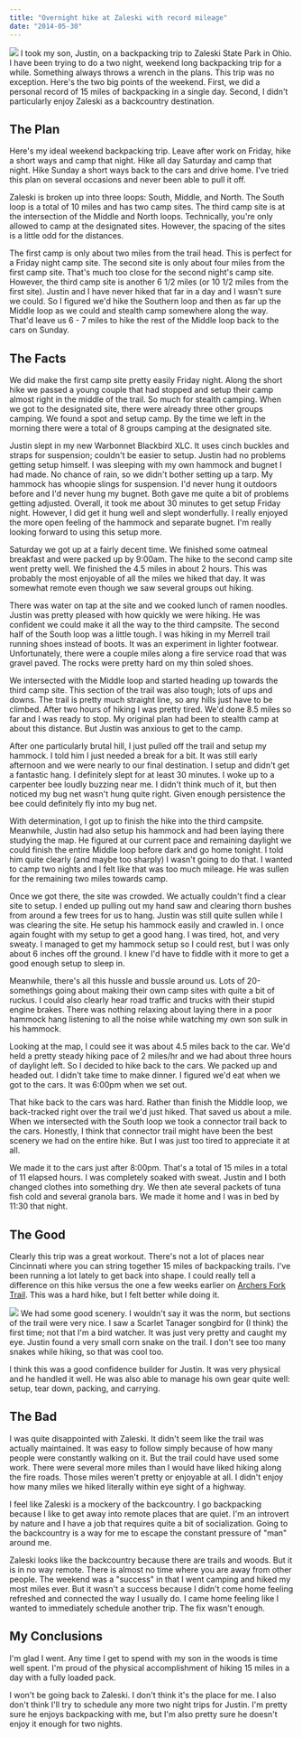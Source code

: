 ```yaml
---
title: "Overnight hike at Zaleski with record mileage"
date: "2014-05-30"
---
```


<img src="/img/zaleski/IMG_1047.JPG" class="img-left" />
I took my son, Justin, on a backpacking trip to Zaleski State Park in
Ohio. I have been trying to do a two night, weekend long backpacking
trip for a while. Something always throws a wrench in the plans. This
trip was no exception. Here's the two big points of the weekend.
First, we did a personal record of 15 miles of backpacking in a single
day. Second, I didn't particularly enjoy Zaleski as a backcountry
destination.

## The Plan

Here's my ideal weekend backpacking trip. Leave after work on Friday,
hike a short ways and camp that night. Hike all day Saturday and camp
that night. Hike Sunday a short ways back to the cars and drive home.
I've tried this plan on several occasions and never been able to pull
it off.

Zaleski is broken up into three loops: South, Middle, and North. The
South loop is a total of 10 miles and has two camp sites. The third
camp site is at the intersection of the Middle and North loops.
Technically, you're only allowed to camp at the designated sites.
However, the spacing of the sites is a little odd for the distances.

The first camp is only about two miles from the trail head. This is
perfect for a Friday night camp site. The second site is only about
four miles from the first camp site. That's much too close for the
second night's camp site. However, the third camp site is another 6
1/2 miles (or 10 1/2 miles from the first site). Justin and I have
never hiked that far in a day and I wasn't sure we could. So I figured
we'd hike the Southern loop and then as far up the Middle loop as we
could and stealth camp somewhere along the way. That'd leave us 6 - 7
miles to hike the rest of the Middle loop back to the cars on Sunday.

## The Facts

We did make the first camp site pretty easily Friday night. Along the
short hike we passed a young couple that had stopped and setup their
camp almost right in the middle of the trail. So much for stealth
camping. When we got to the designated site, there were already three
other groups camping. We found a spot and setup camp. By the time we
left in the morning there were a total of 8 groups camping at the
designated site.

Justin slept in my new Warbonnet Blackbird XLC. It uses cinch buckles
and straps for suspension; couldn't be easier to setup. Justin had no
problems getting setup himself. I was sleeping with my own hammock and
bugnet I had made. No chance of rain, so we didn't bother setting up a
tarp. My hammock has whoopie slings for suspension. I'd never hung it
outdoors before and I'd never hung my bugnet. Both gave me quite a bit
of problems getting adjusted. Overall, it took me about 30 minutes to
get setup Friday night. However, I did get it hung well and slept
wonderfully. I really enjoyed the more open feeling of the hammock and
separate bugnet. I'm really looking forward to using this setup more.

Saturday we got up at a fairly decent time. We finished some oatmeal
breakfast and were packed up by 9:00am. The hike to the second camp
site went pretty well. We finished the 4.5 miles in about 2 hours.
This was probably the most enjoyable of all the miles we hiked that
day. It was somewhat remote even though we saw several groups out hiking.

There was water on tap at the site and we cooked lunch of ramen
noodles. Justin was pretty pleased with how quickly we were hiking. He
was confident we could make it all the way to the third campsite. The
second half of the South loop was a little tough. I was hiking in my
Merrell trail running shoes instead of boots. It was an experiment in
lighter footwear. Unfortunately, there were a couple miles along a
fire service road that was gravel paved. The rocks were pretty hard on
my thin soled shoes.

We intersected with the Middle loop and started heading up towards the
third camp site. This section of the trail was also tough; lots of ups
and downs. The trail is pretty much straight line, so any hills just
have to be climbed. After two hours of hiking I was pretty tired. We'd
done 8.5 miles so far and I was ready to stop. My original plan had
been to stealth camp at about this distance. But Justin was anxious to
get to the camp.

After one particularly brutal hill, I just pulled off the trail and
setup my hammock. I told him I just needed a break for a bit. It was
still early afternoon and we were nearly to our final destination. I
setup and didn't get a fantastic hang. I definitely slept for at least
30 minutes. I woke up to a carpenter bee loudly buzzing near me. I
didn't think much of it, but then noticed my bug net wasn't hung quite
right. Given enough persistence the bee could definitely fly into my
bug net.

With determination, I got up to finish the hike into the third
campsite. Meanwhile, Justin had also setup his hammock and had been
laying there studying the map. He figured at our current pace and
remaining daylight we could finish the entire Middle loop before dark
and go home tonight. I told him quite clearly (and maybe too sharply)
I wasn't going to do that. I wanted to camp two nights and I felt like
that was too much mileage. He was sullen for the remaining two miles
towards camp.

Once we got there, the site was crowded. We actually couldn't find a
clear site to setup. I ended up pulling out my hand saw and clearing
thorn bushes from around a few trees for us to hang. Justin was
still quite sullen while I was clearing the site. He setup his hammock
easily and crawled in. I once again fought with my setup to get a good
hang. I was tired, hot, and very sweaty. I managed to get my hammock
setup so I could rest, but I was only about 6 inches off the ground. I
knew I'd have to fiddle with it more to get a good enough setup to
sleep in.

Meanwhile, there's all this hussle and bussle around us. Lots of
20-somethings going about making their own camp sites with quite a bit
of ruckus. I could also clearly hear road traffic and trucks with
their stupid engine brakes. There was nothing relaxing about laying
there in a poor hammock hang listening to all the noise while watching
my own son sulk in his hammock.

Looking at the map, I could see it was about 4.5 miles back to the
car. We'd held a pretty steady hiking pace of 2 miles/hr and we had
about three hours of daylight left. So I decided to hike back to the
cars. We packed up and headed out. I didn't take time to make dinner.
I figured we'd eat when we got to the cars. It was 6:00pm when we set
out.

That hike back to the cars was hard. Rather than finish the Middle
loop, we back-tracked right over the trail we'd just hiked. That saved
us about a mile. When we intersected with the South loop we took a
connector trail back to the cars. Honestly, I think that connector
trail might have been the best scenery we had on the entire hike. But
I was just too tired to appreciate it at all.

We made it to the cars just after 8:00pm. That's a total of 15 miles
in a total of 11 elapsed hours. I was completely soaked with sweat.
Justin and I both changed clothes into something dry. We then ate
several packets of tuna fish cold and several granola bars. We made it
home and I was in bed by 11:30 that night.

## The Good

Clearly this trip was a great workout. There's not a lot of places
near Cincinnati where you can string together 15 miles of backpacking
trails. I've been running a lot lately to get back into shape. I could
really tell a difference on this hike versus the one a few weeks
earlier on [Archers Fork Trail](/posts/2014-03-29-aft.html). This was
a hard hike, but I felt better while doing it.

<img src="/img/zaleski/scarlet-tanager.jpg" class="img-right" />
We
had some good scenery. I wouldn't say it was the norm, but sections of
the trail were very nice. I saw a Scarlet Tanager songbird for (I
think) the first time; not that I'm a bird watcher. It was just very
pretty and caught my eye. Justin found a very small corn snake on the
trail. I don't see too many snakes while hiking, so that was cool too.

I think this was a good confidence builder for Justin. It was very
physical and he handled it well. He was also able to manage his own
gear quite well: setup, tear down, packing, and carrying.

## The Bad

I was quite disappointed with Zaleski. It didn't seem like the trail
was actually maintained. It was easy to follow simply because of how
many people were constantly walking on it. But the trail could have
used some work. There were several more miles than I would have liked
hiking along the fire roads. Those miles weren't pretty or enjoyable
at all. I didn't enjoy how many miles we hiked literally within eye
sight of a highway.

I feel like Zaleski is a mockery of the backcountry. I go backpacking
because I like to get away into remote places that are quiet. I'm an
introvert by nature and I have a job that requires quite a bit of
socialization. Going to the backcountry is a way for me to escape the
constant pressure of "man" around me.

Zaleski looks like the backcountry because there are trails and woods.
But it is in no way remote. There is almost no time where you are away
from other people. The weekend was a "success" in that I went camping
and hiked my most miles ever. But it wasn't a success because I didn't
come home feeling refreshed and connected the way I usually do. I came
home feeling like I wanted to immediately schedule another trip. The
fix wasn't enough.

## My Conclusions

I'm glad I went. Any time I get to spend with my son in the woods is
time well spent. I'm proud of the physical accomplishment of hiking 15
miles in a day with a fully loaded pack.

I won't be going back to Zaleski. I don't think it's the place for me.
I also don't think I'll try to schedule any more two night trips for
Justin. I'm pretty sure he enjoys backpacking with me, but I'm also
pretty sure he doesn't enjoy it enough for two nights.
